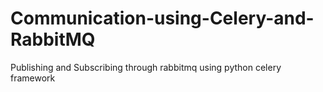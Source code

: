 # Communication-using-Celery-and-RabbitMQ
Publishing and Subscribing through rabbitmq using python celery framework
